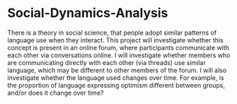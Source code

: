 # Social-Dynamics-Analysis

There is a theory in social science, that people adopt similar patterns of language use when they interact. This project will investigate whether this concept is present in an online forum, where participants communicate with each other via conversations online. I will investigate whether members who are communicating directly with each other (via
threads) use similar language, which may be different to other members of the forum. I will also investigate whether the language used changes over time. For example, is the proportion of language expressing optimism different between groups, and/or does it change over time?
